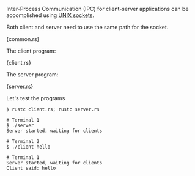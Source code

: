 Inter-Process Communication (IPC) for client-server applications can be
accomplished using
[UNIX sockets](http://en.wikipedia.org/wiki/Unix_domain_socket).

Both client and server need to use the same path for the socket.

{common.rs}

The client program:

{client.rs}

The server program:

{server.rs}

Let's test the programs

```
$ rustc client.rs; rustc server.rs

# Terminal 1
$ ./server
Server started, waiting for clients

# Terminal 2
$ ./client hello

# Terminal 1
Server started, waiting for clients
Client said: hello
```

